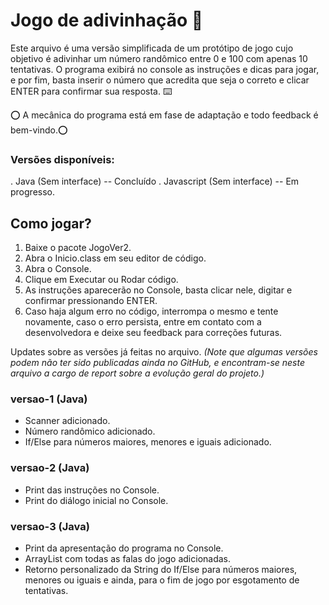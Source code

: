 # Jogo de adivinhação 🎰

Este arquivo é uma versão simplificada de um protótipo de jogo cujo objetivo é adivinhar um número
randômico entre 0 e 100 com apenas 10 tentativas. O programa exibirá no console as instruções e dicas para jogar, e por fim,
basta inserir o número que acredita que seja o correto e clicar ENTER para confirmar sua resposta. ⌨️

⭕️ A mecânica do programa está em fase de adaptação e todo feedback é bem-vindo.⭕️
### Versões disponíveis:
. Java (Sem interface) -- Concluído
. Javascript (Sem interface) -- Em progresso.

## Como jogar?
1. Baixe o pacote JogoVer2.
2. Abra o Inicio.class em seu editor de código.
3. Abra o Console.
4. Clique em Executar ou Rodar código.
5. As instruções aparecerão no Console, basta clicar nele, digitar e confirmar pressionando ENTER.
6. Caso haja algum erro no código, interrompa o mesmo e tente novamente, caso o erro persista, entre
em contato com a desenvolvedora e deixe seu feedback para correções futuras.

Updates sobre as versões já feitas no arquivo. *(Note que algumas versões podem não ter sido publicadas ainda no GitHub,
e encontram-se neste arquivo a cargo de report sobre a evolução geral do projeto.)*

### versao-1 (Java)
- Scanner adicionado.
- Número randômico adicionado.
- If/Else para números maiores, menores e iguais adicionado.

### versao-2 (Java)
- Print das instruções no Console.
- Print do diálogo inicial no Console.

### versao-3 (Java)
- Print da apresentação do programa no Console.
- ArrayList com todas as falas do jogo adicionadas.
- Retorno personalizado da String do If/Else para números maiores, menores ou iguais e ainda, para o fim de jogo por esgotamento
de tentativas.


